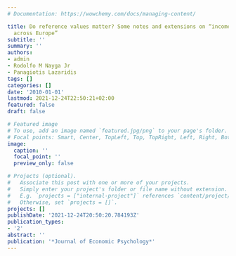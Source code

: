 ```yaml
---
# Documentation: https://wowchemy.com/docs/managing-content/

title: Do reference values matter? Some notes and extensions on “income and happiness
  across Europe”
subtitle: ''
summary: ''
authors:
- admin
- Rodolfo M Nayga Jr
- Panagiotis Lazaridis
tags: []
categories: []
date: '2010-01-01'
lastmod: 2021-12-24T22:50:21+02:00
featured: false
draft: false

# Featured image
# To use, add an image named `featured.jpg/png` to your page's folder.
# Focal points: Smart, Center, TopLeft, Top, TopRight, Left, Right, BottomLeft, Bottom, BottomRight.
image:
  caption: ''
  focal_point: ''
  preview_only: false

# Projects (optional).
#   Associate this post with one or more of your projects.
#   Simply enter your project's folder or file name without extension.
#   E.g. `projects = ["internal-project"]` references `content/project/deep-learning/index.md`.
#   Otherwise, set `projects = []`.
projects: []
publishDate: '2021-12-24T20:50:20.784193Z'
publication_types:
- '2'
abstract: ''
publication: '*Journal of Economic Psychology*'
---
```

